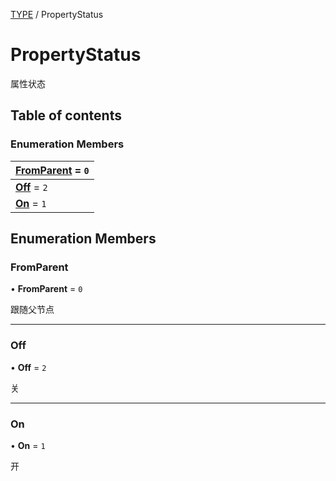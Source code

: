 [TYPE](../groups/Core.TYPE.md) / PropertyStatus

# PropertyStatus <Badge type="tip" text="Enumeration" /> <Score text="PropertyStatus" />

<p class="content-big"> 属性状态 </p>

## Table of contents

### Enumeration Members <Score text="Enumeration" /> 
| **[FromParent](mw.PropertyStatus.md#fromparent)** = ``0``  |
| :----- |
| **[Off](mw.PropertyStatus.md#off)** = ``2`` |
| **[On](mw.PropertyStatus.md#on)** = ``1`` |

## Enumeration Members

### FromParent <Score text="FromParent" /> 

• **FromParent** = ``0``

跟随父节点

___

### Off <Score text="Off" /> 

• **Off** = ``2``

关

___

### On <Score text="On" /> 

• **On** = ``1``

开
